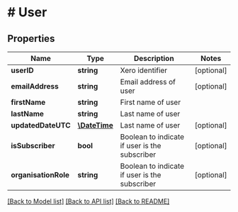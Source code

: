 # # User

## Properties

Name | Type | Description | Notes
------------ | ------------- | ------------- | -------------
**userID** | **string** | Xero identifier | [optional] 
**emailAddress** | **string** | Email address of user | [optional] 
**firstName** | **string** | First name of user | 
**lastName** | **string** | Last name of user | 
**updatedDateUTC** | [**\DateTime**](\DateTime.md) | Last name of user | [optional] 
**isSubscriber** | **bool** | Boolean to indicate if user is the subscriber | [optional] 
**organisationRole** | **string** | Boolean to indicate if user is the subscriber | [optional] 

[[Back to Model list]](../../README.md#documentation-for-models) [[Back to API list]](../../README.md#documentation-for-api-endpoints) [[Back to README]](../../README.md)


